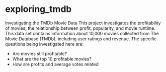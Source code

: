 # exploring_tmdb
Investigating the TMDb Movie Data
This project investigates the profitability of movies, the relationship between profit, popularity, and movie runtime. 
This data set contains information about 10,000 movies collected from The Movie Database (TMDb), including user ratings and revenue.
The specific questions being investigated here are:
* Are movies still profitable?
* What are the top 10 profitable movies?
* How are profits and average votes related
